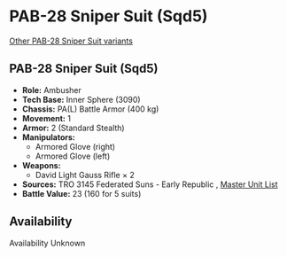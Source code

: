 # PAB-28 Sniper Suit (Sqd5) 

[Other PAB-28 Sniper Suit variants](../pab-28_sniper_suit.md) 

## PAB-28 Sniper Suit (Sqd5) 

- **Role:** Ambusher 
- **Tech Base:** Inner Sphere (3090) 
- **Chassis:** PA(L) Battle Armor (400 kg) 
- **Movement:** 1 
- **Armor:** 2 (Standard Stealth) 
- **Manipulators:** 
  - Armored Glove (right) 
  - Armored Glove (left) 
- **Weapons:** 
  - David Light Gauss Rifle × 2 
- **Sources:** TRO 3145 Federated Suns - Early Republic , [Master Unit List](http://masterunitlist.info/Unit/Details/8732) 
- **Battle Value:** 23 (160 for 5 suits) 

## Availability 

Availability Unknown 

